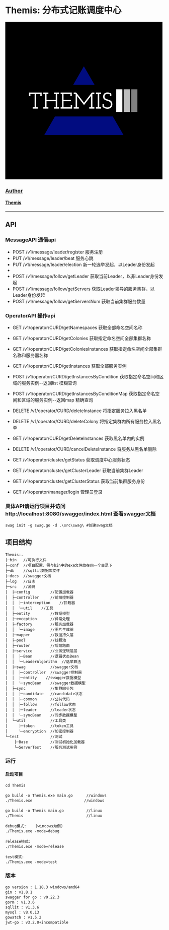 # Themis: 分布式记账调度中心

<img src="icon/png/logo-white.png" alt="Themis分布式记账调度中心" width="500" />

### [Author](https://www.wzxaugenstern.online/#/)
#### [Themis](https://www.wzxaugenstern.online/#/Article?ArticleId=818427233)

---

## API
### MessageAPI  通信api
* POST /v1/message/leader/register  服务注册
* PUT /v1/message/leader/beat  服务心跳
* PUT /v1/message/leader/election  新一轮选举发起，以Leader身份发起
* 
* POST /v1/message/follow/getLeader  获取当前Leader，以非Leader身份发起
* POST /v1/message/follow/getServers  获取Leader领导的服务集群，以Leader身份发起
* POST /v1/message/follow/getServersNum	获取当前集群服务数量

### OperatorAPI  操作api
* GET /v1/operator/CURD/getNamespaces 获取全部命名空间名称
* GET /v1/operator/CURD/getColonies 获取指定命名空间全部集群名称
* GET /v1/operator/CURD/getColoniesInstances 获取指定命名空间全部集群名称和服务器名称
* GET /v1/operator/CURD/getInstances 获取全部服务实例
* POST /v1/operator/CURD/getInstancesByCondition 获取指定命名空间和区域的服务实例--返回list  模糊查询
* POST /v1/operator/CURD/getInstancesByConditionMap 获取指定命名空间和区域的服务实例--返回map  精确查询
* DELETE /v1/operator/CURD/deleteInstance 将指定服务拉入黑名单
* DELETE /v1/operator/CURD/deleteColony 将指定集群内所有服务拉入黑名单
* GET /v1/operator/CURD/getDeleteInstances 获取黑名单内的实例
* DELETE /v1/operator/CURD/cancelDeleteInstance 将服务从黑名单删除  

* GET /v1/operator/cluster/getStatus 获取调度中心服务状态
* GET /v1/operator/cluster/getClusterLeader 获取当前集群Leader
* GET /v1/operator/cluster/getClusterStatus 获取当前集群服务身份

* GET /v1/operator/manager/login 管理员登录

### 具体API请运行项目并访问http://localhost:8080/swagger/index.html   查看swagger文档
```
swag init -g swag.go -d .\src\swag\ #创建swag文档
```

## 项目结构
```     
Themis:.
├─bin   //可执行文件
├─conf  //项目配置，需与bin中的exe文件放在同一个目录下
├─db    //sqllit数据库文件
├─docs  //swagger文档
├─log   //日志
├─src   //源码
│  ├─config         //配置加载器
│  ├─controller     //前端控制器
│  │  ├─interception    //拦截器
│  │  └─util    //工具
│  ├─entity         //数据模型
│  ├─exception      //异常处理
│  ├─factory        //服务加载器
│  │  └─image       //图片生成器     
│  ├─mapper         //数据持久层
│  ├─pool           //线程池
│  ├─router         //后端路由
│  ├─service        //业务逻辑层层
│  │  ├─Bean        //逻辑状态Bean
│  │  └─LeaderAlgorithm  //选举算法
│  ├─swag           //swagger文档
│  │  ├─controller  //swagger控制器
│  │  ├─entity    //swagger数据模型
│  │  └─syncBean    //swagger数据模型
│  ├─sync           //集群同步包
│  │  ├─candidate   //candidate状态
│  │  ├─common      //公共代码
│  │  ├─follow      //follow状态
│  │  ├─leader      //leader状态  
│  │  └─syncBean    //同步数据模型
│  └─util           //工具类  
│     ├─token       //token工具  
│     └─encryption  //加密控制器
└─test              //测试
    ├─Base          //测试初始化加载器
    └─ServerTest    //服务测试用例
```

### 运行
#### 启动项目
```
cd Themis

go build -o Themis.exe main.go      //windows
./Themis.exe                       //windows

go build -o Themis main.go          //linux
./Themis                            //linux

debug模式:    (windows为例)
./Themis.exe -mode=debug

release模式:
./Themis.exe -mode=release

test模式:
./Themis.exe -mode=test
```

### 版本
```
go version : 1.18.3 windows/amd64
gin : v1.8.1
swagger for go : v0.22.3
gorm : v1.3.6
sqllit : v1.3.6
mysql : v8.0.13
gowatch : v1.5.2
jwt-go : v3.2.0+incompatible
```